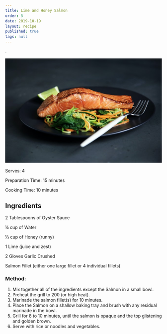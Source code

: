 ```yaml
---
title: Lime and Honey Salmon
order: 5
date: 2019-10-19
layout: recipe
published: true
tags: null
---
```

.

![](../uploads/caroline-attwood-bpptlxwtovg-unsplash.jpg "Photo by Caroline Attwood on Unsplash")

Serves: 4

Preparation Time: 15 minutes

Cooking Time: 10 minutes

## Ingredients

2 Tablespoons of Oyster Sauce

¼ cup of Water

⅓ cup of Honey (runny)

1 Lime (juice and zest)

2 Gloves Garlic Crushed

Salmon Fillet (either one large fillet or 4 individual fillets)

### Method:

1. Mix together all of the ingredients except the Salmon in a small bowl. 
2. Preheat the grill to 200 (or high heat).
3. Marinade the salmon fillet(s) for 10 minutes.
4. Place the Salmon on a shallow baking tray and brush with any residual marinade in the bowl.
5. Grill for 8 to 10 minutes, until the salmon is opaque and the top glistening and golden brown.
6. Serve with rice or noodles and vegetables.